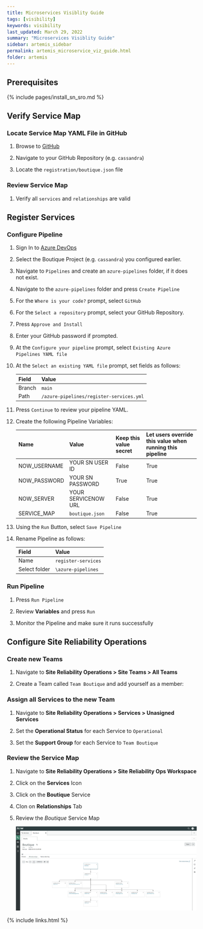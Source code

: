 ```yaml
---
title: Microservices Visiblity Guide
tags: [visibility]
keywords: visibility
last_updated: March 29, 2022
summary: "Microservices Visiblity Guide"
sidebar: artemis_sidebar
permalink: artemis_microservice_viz_guide.html
folder: artemis
---
```


## Prerequisites

{% include pages/install_sn_sro.md %}

## Verify Service Map
### Locate Service Map YAML File in GitHub

1. Browse to [GitHub]({{site.data.urls.github}})

1. Navigate to your GitHub Repository (e.g. `cassandra`)

1. Locate the `registration/boutique.json` file

### Review Service Map

1. Verify all `services` and `relationships` are valid

## Register Services

### Configure Pipeline

1. Sign In to [Azure DevOps]({{site.data.urls.ado}})

1. Select the Boutique Project (e.g. `cassandra`) you configured earlier.

1. Navigate to `Pipelines` and create an `azure-pipelines` folder, if it does not exist.

1. Navigate to the `azure-pipelines` folder and press `Create Pipeline`

1. For the `Where is your code?` prompt, select `GitHub`

1. For the `Select a repository` prompt, select your GitHub Repository.

1. Press `Approve and Install`

1. Enter your GitHub password if prompted.

1. At the `Configure your pipeline` prompt, select `Existing Azure Pipelines YAML file`

1. At the `Select an existing YAML file` prompt, set fields as follows:

    | Field | Value |
    |-------|-------|
    | Branch  | `main` |
    | Path | `/azure-pipelines/register-services.yml` | 

1. Press `Continue` to review your pipeline YAML.

1. Create the following Pipeline Variables:

    | Name | Value | Keep this value secret | Let users override this value when running this pipeline | 
    |-------|-------|-------|-------|
    | NOW_USERNAME | YOUR SN USER ID | False | True | 
    | NOW_PASSWORD | YOUR SN PASSWORD | True | True |
    | NOW_SERVER | YOUR SERVICENOW URL | False | True |
    | SERVICE_MAP | `boutique.json` | False | True |

1. Using the `Run` Button, select `Save Pipeline`

1. Rename Pipeline as follows:

    | Field | Value |
    |-------|-------|
    | Name  |  `register-services` |
    | Select folder | `\azure-pipelines` | 

### Run Pipeline    

1. Press `Run Pipeline`

1. Review **Variables** and press `Run`

1. Monitor the Pipeline and make sure it runs successfully

## Configure Site Reliability Operations
### Create new Teams

1. Navigate to **Site Reliability Operations > Site Teams > All Teams**

1. Create a Team called `Team Boutique` and add yourself as a member:

### Assign all Services to the new Team

1. Navigate to **Site Reliability Operations > Services > Unasigned Services**

1. Set the **Operational Status** for each Service to `Operational`

1. Set the **Support Group** for each Service to `Team Boutique`

### Review the Service Map

1. Navigate to **Site Reliability Operations > Site Reliability Ops Workspace**

1. Click on the **Services** Icon

1. Click on the **Boutique** Service

1. Clon on **Relationships** Tab

1. Review the _Boutique_ Service Map

    ![Boutique Service Map](images/boutique_service_map.png)

{% include links.html %}